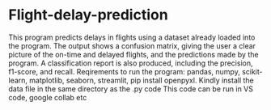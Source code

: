 # Flight-delay-prediction
This program predicts delays in flights using a dataset already loaded into the program. The output shows a confusion matrix, giving the user a clear picture of the on-time and delayed flights, and the predictions made by the program.
A classification report is also produced, including the precision, f1-score, and recall.
Reqirements to run the program: 
pandas,
numpy,
scikit-learn,
matplotlib,
seaborn,
streamlit,
pip install openpyxl.
Kindly install the data file in the same directory as the .py code
This code can be run in VS code, google collab etc

